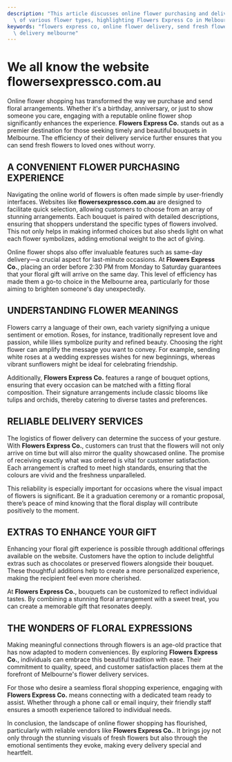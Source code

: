 ```yaml
---
description: "This article discusses online flower purchasing and delivery, including the meaning\
  \ of various flower types, highlighting Flowers Express Co in Melbourne."
keywords: "flowers express co, online flower delivery, send fresh flowers in Melbourne, flower\
  \ delivery melbourne"
---
```

# We all know the website flowersexpressco.com.au

Online flower shopping has transformed the way we purchase and send floral arrangements. Whether it's a birthday, anniversary, or just to show someone you care, engaging with a reputable online flower shop significantly enhances the experience. **Flowers Express Co.** stands out as a premier destination for those seeking timely and beautiful bouquets in Melbourne. The efficiency of their delivery service further ensures that you can send fresh flowers to loved ones without worry.

## A CONVENIENT FLOWER PURCHASING EXPERIENCE

Navigating the online world of flowers is often made simple by user-friendly interfaces. Websites like **flowersexpressco.com.au** are designed to facilitate quick selection, allowing customers to choose from an array of stunning arrangements. Each bouquet is paired with detailed descriptions, ensuring that shoppers understand the specific types of flowers involved. This not only helps in making informed choices but also sheds light on what each flower symbolizes, adding emotional weight to the act of giving.

Online flower shops also offer invaluable features such as same-day delivery—a crucial aspect for last-minute occasions. At **Flowers Express Co.**, placing an order before 2:30 PM from Monday to Saturday guarantees that your floral gift will arrive on the same day. This level of efficiency has made them a go-to choice in the Melbourne area, particularly for those aiming to brighten someone's day unexpectedly.

## UNDERSTANDING FLOWER MEANINGS

Flowers carry a language of their own, each variety signifying a unique sentiment or emotion. Roses, for instance, traditionally represent love and passion, while lilies symbolize purity and refined beauty. Choosing the right flower can amplify the message you want to convey. For example, sending white roses at a wedding expresses wishes for new beginnings, whereas vibrant sunflowers might be ideal for celebrating friendship.

Additionally, **Flowers Express Co.** features a range of bouquet options, ensuring that every occasion can be matched with a fitting floral composition. Their signature arrangements include classic blooms like tulips and orchids, thereby catering to diverse tastes and preferences.

## RELIABLE DELIVERY SERVICES

The logistics of flower delivery can determine the success of your gesture. With **Flowers Express Co.**, customers can trust that the flowers will not only arrive on time but will also mirror the quality showcased online. The promise of receiving exactly what was ordered is vital for customer satisfaction. Each arrangement is crafted to meet high standards, ensuring that the colours are vivid and the freshness unparalleled.

This reliability is especially important for occasions where the visual impact of flowers is significant. Be it a graduation ceremony or a romantic proposal, there’s peace of mind knowing that the floral display will contribute positively to the moment.

## EXTRAS TO ENHANCE YOUR GIFT

Enhancing your floral gift experience is possible through additional offerings available on the website. Customers have the option to include delightful extras such as chocolates or preserved flowers alongside their bouquet. These thoughtful additions help to create a more personalized experience, making the recipient feel even more cherished. 

At **Flowers Express Co.**, bouquets can be customized to reflect individual tastes. By combining a stunning floral arrangement with a sweet treat, you can create a memorable gift that resonates deeply.

## THE WONDERS OF FLORAL EXPRESSIONS

Making meaningful connections through flowers is an age-old practice that has now adapted to modern conveniences. By exploring **Flowers Express Co.**, individuals can embrace this beautiful tradition with ease. Their commitment to quality, speed, and customer satisfaction places them at the forefront of Melbourne's flower delivery services.

For those who desire a seamless floral shopping experience, engaging with **Flowers Express Co.** means connecting with a dedicated team ready to assist. Whether through a phone call or email inquiry, their friendly staff ensures a smooth experience tailored to individual needs.

In conclusion, the landscape of online flower shopping has flourished, particularly with reliable vendors like **Flowers Express Co.**. It brings joy not only through the stunning visuals of fresh flowers but also through the emotional sentiments they evoke, making every delivery special and heartfelt.
